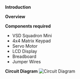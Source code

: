**Introduction**

**Overview**

**Components required**
- VSD Squadron Mini
- 4x4 Matrix Keypad
- Servo Motor
- LCD Display
- Breadboard
- Jumper Wires

**Circuit Diagram**
![Circuit Diagram](/home/rohit/Downloads/Circuit.png)
